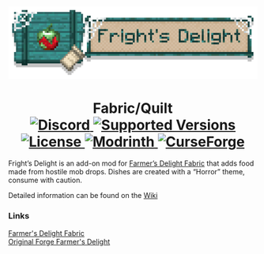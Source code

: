 <br>
<div style="text-align: center;">
    <img src="banner.png" alt="Banner">
</div>

<h1 style="text-align: center;">Fabric/Quilt <br>
    <a href="https://discord.gg/mbuDBHHUws">
        <img src="https://img.shields.io/discord/1159501560997498952?color=5865f2&label=Discord&style=flat" alt="Discord">
    </a>
    <a href="https://legacy.curseforge.com/minecraft/mc-mods/frights-delight/files">
        <img src="https://cf.way2muchnoise.eu/versions/927591.svg" alt="Supported Versions">
    </a>
    <a href="https://github.com/ChefMooon/frights-delight/blob/main/LICENSE">
        <img src="https://img.shields.io/github/license/ChefMooon/frights-delight?style=flat&color=900c3f" alt="License">
    </a>
    <a href="https://modrinth.com/mod/frights-delight">
        <img src="https://img.shields.io/modrinth/dt/awWvXlb2?logo=modrinth&label=&suffix=%20&color=242629&labelColor=5ca424&logoColor=1c1c1c" alt="Modrinth">
    </a>
    <a href="https://curseforge.com/minecraft/mc-mods/frights-delight">
        <img src="https://cf.way2muchnoise.eu/927591.svg" alt="CurseForge">
    </a>

</h1>

Fright’s Delight is an add-on mod for [Farmer’s Delight Fabric](https://modrinth.com/mod/farmers-delight-fabric) that adds food made from hostile mob drops. Dishes are created with a “Horror” theme, consume with caution.

Detailed information can be found on the [Wiki](https://github.com/ChefMooon/frights-delight/wiki)

### Links
[Farmer's Delight Fabric](https://modrinth.com/mod/farmers-delight-fabric)<br>
[Original Forge Farmer's Delight](https://modrinth.com/mod/farmers-delight)
